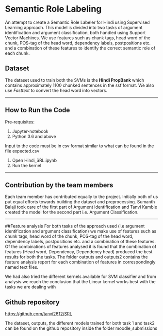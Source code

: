 # Semantic Role Labeling

An attempt to create a Semantic Role Labeler for Hindi using Supervised Learning approach. This model is divided into two tasks of argument identification and argument classification, both handled using Support Vector Machines. 
We use features such as chunk tags, head word of the chunk, POS-tag of the head word, dependency labels, postpositions etc. and a combination of these features to identify the correct semantic role of each chunk.


## Dataset
The dataset used to train both the SVMs is the **Hindi PropBank** which contains approximately 1100 chunked sentences in the ssf format. We also use *Fasttext* to convert the head word into vectors.


---

## How to Run the Code
Pre-requisites:
1) Jupyter-notebook
2) Python 3.6 and above

Input to the code must be in csv format similar to what can be found in the file expected.csv

1) Open Hindi_SRL.ipynb
2) Run the kernel

---
## Contribution by the team members
Each team member has contributed equally to the project. Initially both of us put equal efforts towards building the dataset and preprocessing. Sumanth Balaji took care of the first part of Argument Identification and Tanvi Kamble created the model for the second part i.e. Argument Classification.

---
##Feature analysis
For both tasks of the approach used (i.e argument identification and argument classification) we make use of features such as chunk tags, head word of the chunk, POS-tag of the head word, dependency labels, postpositions etc. and a combination of these features. Of the combinations of features analysed it is found that the combination of features (Head word, Dependency, Dependency head) produced the best results for both the tasks. The folder outputs and outputs2 contains the feature analysis report for each combination of features in correspondingly named text files. 

We had also tried the different kernels available for SVM classifier and from analysis we reach the conclusion that the Linear kernel works best with the tasks we are dealing with

## Github repository
https://github.com/tanvi2612/SRL

The dataset, outputs, the different models trained for both task 1 and task2 can be found on the github repository inside the folder moodle_submissions
